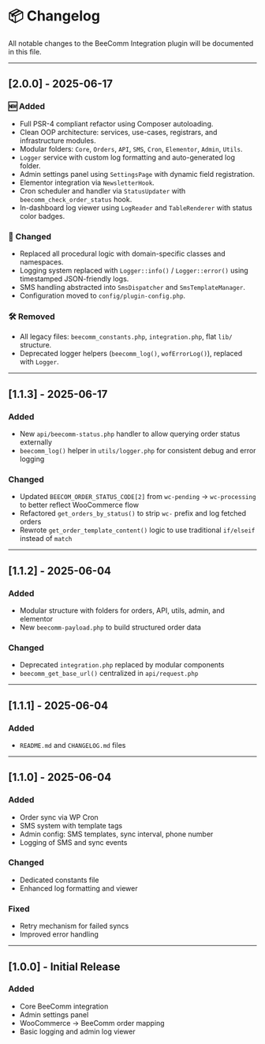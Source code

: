 # 📦 Changelog

All notable changes to the BeeComm Integration plugin will be documented in this file.

---

## [2.0.0] - 2025-06-17

### 🆕 Added
- Full PSR-4 compliant refactor using Composer autoloading.
- Clean OOP architecture: services, use-cases, registrars, and infrastructure modules.
- Modular folders: `Core`, `Orders`, `API`, `SMS`, `Cron`, `Elementor`, `Admin`, `Utils`.
- `Logger` service with custom log formatting and auto-generated log folder.
- Admin settings panel using `SettingsPage` with dynamic field registration.
- Elementor integration via `NewsletterHook`.
- Cron scheduler and handler via `StatusUpdater` with `beecomm_check_order_status` hook.
- In-dashboard log viewer using `LogReader` and `TableRenderer` with status color badges.

### 🔄 Changed
- Replaced all procedural logic with domain-specific classes and namespaces.
- Logging system replaced with `Logger::info()` / `Logger::error()` using timestamped JSON-friendly logs.
- SMS handling abstracted into `SmsDispatcher` and `SmsTemplateManager`.
- Configuration moved to `config/plugin-config.php`.

### 🛠 Removed
- All legacy files: `beecomm_constants.php`, `integration.php`, flat `lib/` structure.
- Deprecated logger helpers (`beecomm_log()`, `wofErrorLog()`), replaced with `Logger`.

---

## [1.1.3] - 2025-06-17

### Added
- New `api/beecomm-status.php` handler to allow querying order status externally
- `beecomm_log()` helper in `utils/logger.php` for consistent debug and error logging

### Changed
- Updated `BEECOM_ORDER_STATUS_CODE[2]` from `wc-pending` → `wc-processing` to better reflect WooCommerce flow
- Refactored `get_orders_by_status()` to strip `wc-` prefix and log fetched orders
- Rewrote `get_order_template_content()` logic to use traditional `if/elseif` instead of `match`

---

## [1.1.2] - 2025-06-04

### Added
- Modular structure with folders for orders, API, utils, admin, and elementor
- New `beecomm-payload.php` to build structured order data

### Changed
- Deprecated `integration.php` replaced by modular components
- `beecomm_get_base_url()` centralized in `api/request.php`

---

## [1.1.1] - 2025-06-04

### Added
- `README.md` and `CHANGELOG.md` files

---

## [1.1.0] - 2025-06-04

### Added
- Order sync via WP Cron
- SMS system with template tags
- Admin config: SMS templates, sync interval, phone number
- Logging of SMS and sync events

### Changed
- Dedicated constants file
- Enhanced log formatting and viewer

### Fixed
- Retry mechanism for failed syncs
- Improved error handling

---

## [1.0.0] - Initial Release

### Added
- Core BeeComm integration
- Admin settings panel
- WooCommerce → BeeComm order mapping
- Basic logging and admin log viewer